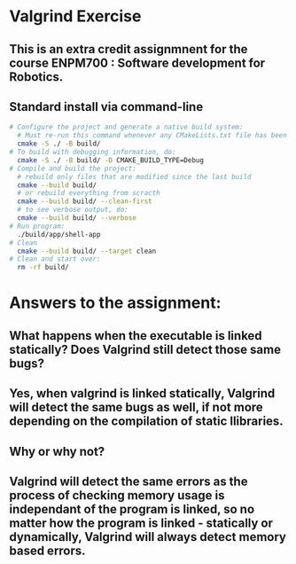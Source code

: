 # Valgrind Exercise

## This is an extra credit assignmnent for the course ENPM700 : Software development for Robotics. 

## Standard install via command-line
```bash
# Configure the project and generate a native build system:
  # Must re-run this command whenever any CMakeLists.txt file has been changed.
  cmake -S ./ -B build/
# To build with debugging information, do:
  cmake -S ./ -B build/ -D CMAKE_BUILD_TYPE=Debug
# Compile and build the project:
  # rebuild only files that are modified since the last build
  cmake --build build/
  # or rebuild everything from scracth
  cmake --build build/ --clean-first
  # to see verbose output, do:
  cmake --build build/ --verbose
# Run program:
  ./build/app/shell-app
# Clean
  cmake --build build/ --target clean
# Clean and start over:
  rm -rf build/
```
# Answers to the assignment:

## What happens when the executable is linked statically? Does Valgrind still detect those same bugs? 

## Yes, when valgrind is linked statically, Valgrind will detect the same bugs as well, if not more depending on the compilation of static llibraries. 

## Why or why not?

## Valgrind will detect the same errors as the process of checking memory usage is independant of the program is linked, so no matter how the program is linked - statically or dynamically, Valgrind will always detect memory based errors. 
